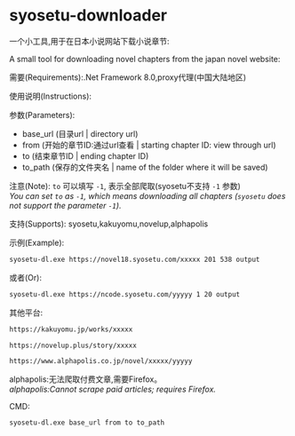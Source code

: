 # syosetu-downloader
一个小工具,用于在日本小说网站下载小说章节:

A small tool for downloading novel chapters from the japan novel website:

需要(Requirements):.Net Framework 8.0,proxy代理(中国大陆地区)

使用说明(Instructions):

参数(Parameters):
- base_url (目录url | directory url)
- from (开始的章节ID:通过url查看 | starting chapter ID: view through url)
- to (结束章节ID | ending chapter ID)
- to_path (保存的文件夹名 | name of the folder where it will be saved)

注意(Note): 
`to` 可以填写 `-1`, 表示全部爬取(syosetu不支持 `-1` 参数)  
*You can set `to` as `-1`, which means downloading all chapters (`syosetu` does not support the parameter `-1`).*

支持(Supports):
syosetu,kakuyomu,novelup,alphapolis

示例(Example):
```bash
syosetu-dl.exe https://novel18.syosetu.com/xxxxx 201 538 output
```
或者(Or):
```bash
syosetu-dl.exe https://ncode.syosetu.com/yyyyy 1 20 output
```

其他平台:
```bash
https://kakuyomu.jp/works/xxxxx

https://novelup.plus/story/xxxxx

https://www.alphapolis.co.jp/novel/xxxxx/yyyyy 
```
alphapolis:无法爬取付费文章,需要Firefox。  
*alphapolis:Cannot scrape paid articles; requires Firefox.*

CMD:
```bash
syosetu-dl.exe base_url from to to_path
```
